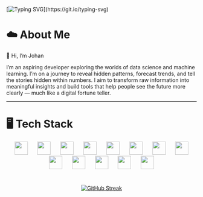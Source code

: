 [![Typing SVG](https://readme-typing-svg.demolab.com?font=Fira+Code&duration=4000&pause=100&color=A6D8F0&center=true&vCenter=true&multiline=true&width=870&height=70&lines=What+you+don't+know,;you+can+learn.)](https://git.io/typing-svg)

# ☁️ About Me  
👋 Hi, I’m Johan  

I’m an aspiring developer exploring the worlds of data science and machine learning. I’m on a journey to reveal hidden patterns, forecast trends, and tell the stories hidden within numbers. I aim to transform raw information into meaningful insights and build tools that help people see the future more clearly — much like a digital fortune teller.

---

# 🖥️ Tech Stack

<p align="center">
  <img src="https://cdn.jsdelivr.net/gh/devicons/devicon@latest/icons/python/python-original.svg" width="35" style="margin: 0 7px;" />
  <img src="https://cdn.jsdelivr.net/gh/devicons/devicon@latest/icons/tensorflow/tensorflow-original.svg" width="35" style="margin: 0 7px;" />
  <img src="https://cdn.jsdelivr.net/gh/devicons/devicon@latest/icons/pytorch/pytorch-original.svg" width="35" style="margin: 0 7px;" />
  <img src="https://cdn.jsdelivr.net/gh/devicons/devicon@latest/icons/scikitlearn/scikitlearn-original.svg" width="35" style="margin: 0 7px;" />
  <img src="https://cdn.jsdelivr.net/gh/devicons/devicon@latest/icons/numpy/numpy-original.svg" width="35" style="margin: 0 7px;" />
  <img src="https://cdn.jsdelivr.net/gh/devicons/devicon@latest/icons/jupyter/jupyter-original-wordmark.svg" width="35" style="margin: 0 7px;" />
  <img src="https://cdn.jsdelivr.net/gh/devicons/devicon@latest/icons/postgresql/postgresql-original.svg" width="35" style="margin: 0 7px;" />
  <img src="https://cdn.jsdelivr.net/gh/devicons/devicon@latest/icons/mysql/mysql-original.svg" width="35" style="margin: 0 7px;" />
  <img src="https://cdn.jsdelivr.net/gh/devicons/devicon@latest/icons/sqlite/sqlite-original.svg" width="35" style="margin: 0 7px;" />
  <img src="https://cdn.jsdelivr.net/gh/devicons/devicon@latest/icons/mongodb/mongodb-original.svg" width="35" style="margin: 0 7px;" />
  <img src="https://cdn.jsdelivr.net/gh/devicons/devicon@latest/icons/java/java-original.svg" width="35" style="margin: 0 7px;" />
  <img src="https://cdn.jsdelivr.net/gh/devicons/devicon@latest/icons/rust/rust-original.svg" width="35" style="margin: 0 7px;" />
  <img src="https://cdn.jsdelivr.net/gh/devicons/devicon@latest/icons/angular/angular-original.svg" width="35" style="margin: 0 7px;" />
</p>

#

<p align="center">
  <a href="https://git.io/streak-stats">
    <img src="https://streak-stats.demolab.com?user=Johan-Artman&theme=ocean-dark&card_width=595&hide_total_contributions=true" alt="GitHub Streak" />
  </a>
</p>
